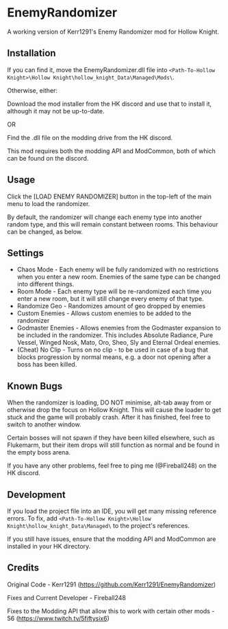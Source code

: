 # EnemyRandomizer
A working version of Kerr1291's Enemy Randomizer mod for Hollow Knight.

## Installation
If you can find it, move the EnemyRandomizer.dll file into `<Path-To-Hollow Knight>\Hollow Knight\hollow_knight_Data\Managed\Mods\`.

Otherwise, either:

Download the mod installer from the HK discord and use that to install it, although it may not be up-to-date.

OR

Find the .dll file on the modding drive from the HK discord.

This mod requires both the modding API and ModCommon, both of which can be found on the discord.

## Usage
Click the [LOAD ENEMY RANDOMIZER] button in the top-left of the main menu to load the randomizer.

By default, the randomizer will change each enemy type into another random type, and this will remain constant between rooms. This behaviour can be changed, as below.

## Settings
 - Chaos Mode - Each enemy will be fully randomized with no restrictions when you enter a new room. Enemies of the same type can be changed into different things.
 - Room Mode - Each enemy type will be re-randomized each time you enter a new room, but it will still change every enemy of that type.
 - Randomize Geo - Randomizes amount of geo dropped by enemies
 - Custom Enemies - Allows custom enemies to be added to the randomizer
 - Godmaster Enemies - Allows enemies from the Godmaster expansion to be included in the randomizer. This includes Absolute Radiance, Pure Vessel, Winged Nosk, Mato, Oro, Sheo, Sly and Eternal Ordeal enemies.
 - (Cheat) No Clip - Turns on no clip - to be used in case of a bug that blocks progression by normal means, e.g. a door not opening after a boss has been killed.

## Known Bugs
When the randomizer is loading, DO NOT minimise, alt-tab away from or otherwise drop the focus on Hollow Knight. This will cause the loader to get stuck and the game will probably crash. After it has finished, feel free to switch to another window.

Certain bosses will not spawn if they have been killed elsewhere, such as Flukemarm, but their item drops will still function as normal and be found in the empty boss arena.

If you have any other problems, feel free to ping me (@Fireball248) on the HK discord.

## Development
If you load the project file into an IDE, you will get many missing reference errors. To fix, add `<Path-To-Hollow Knight>\Hollow Knight\hollow_knight_Data\Managed\` to the project's references.

If you still have issues, ensure that the modding API and ModCommon are installed in your HK directory.

## Credits
Original Code - Kerr1291 (https://github.com/Kerr1291/EnemyRandomizer)

Fixes and Current Developer - Fireball248

Fixes to the Modding API that allow this to work with certain other mods - 56 (https://www.twitch.tv/5fiftysix6)
